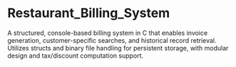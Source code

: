 # Restaurant_Billing_System
A structured, console-based billing system in C that enables invoice generation, customer-specific searches, and historical record retrieval. Utilizes structs and binary file handling for persistent storage, with modular design and tax/discount computation support.
